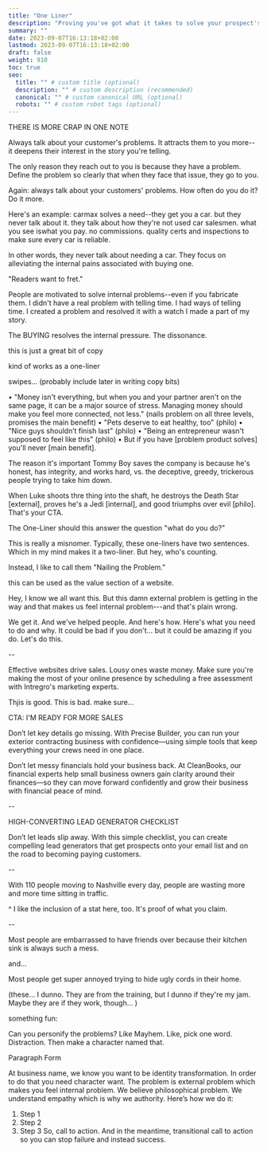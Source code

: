 ```yaml
---
title: "One Liner"
description: "Proving you've got what it takes to solve your prospect's problem."
summary: ""
date: 2023-09-07T16:13:18+02:00
lastmod: 2023-09-07T16:13:18+02:00
draft: false
weight: 910
toc: true
seo:
  title: "" # custom title (optional)
  description: "" # custom description (recommended)
  canonical: "" # custom canonical URL (optional)
  robots: "" # custom robot tags (optional)
---
```

THERE IS MORE CRAP IN ONE NOTE

Always talk about your customer's problems. It attracts them to you more--it deepens their interest in the story you're telling.

The only reason they reach out to you is because they have a problem. Define the problem so clearly that when they face that issue, they go to you.

Again: always talk about your customers' problems. How often do you do it? Do it more.

Here's an example: carmax solves a need--they get you a car. but they never talk about it. they talk about how they're not used car salesmen. what you see iswhat you pay. no commissions. quality certs and inspections to make sure every car is reliable.

In other words, they never talk about needing a car. They focus on alleviating the internal pains associated with buying one.

"Readers want to fret."

People are motivated to solve internal problems--even if you fabricate them. I didn't have a real problem with telling time. I had ways of telling time. I created a problem and resolved it with a watch I made a part of my story.

The BUYING resolves the internal pressure. The dissonance.

this is just a great bit of copy

kind of works as a one-liner


swipes… (probably include later in writing copy bits)

  • "Money isn't everything, but when you and your partner aren't on the same page, it can be a major source of stress. Managing money should make you feel more connected, not less." (nails problem on all three levels, promises the main benefit)
  • "Pets deserve to eat healthy, too" (philo)
  • "Nice guys shouldn’t finish last" (philo)
  • "Being an entrepreneur wasn't supposed to feel like this" (philo)
  • But if you have [problem product solves] you'll never [main benefit].

The reason it's important Tommy Boy saves the company is because he's honest, has integrity, and works hard, vs. the deceptive, greedy, trickerous people trying to take him down.

When Luke shoots thre thing into the shaft, he destroys the Death Star [external], proves he's a Jedi [internal], and good triumphs over evil [philo]. That's your CTA.

The One-Liner should this answer the question "what do you do?"

This is really a misnomer. Typically, these one-liners have two sentences. Which in my mind makes it a two-liner. But hey, who's counting.

Instead, I like to call them "Nailing the Problem."

this can be used as the value section of a website.

Hey, I know we all want this. But this damn external problem is getting in the way and that makes us feel internal problem---and that's plain wrong.

We get it. And we've helped people. And here's how. Here's what you need to do and why. It could be bad if you don't… but it could be amazing if you do. Let's do this.

--

Effective websites drive sales. Lousy ones waste money. Make sure you're making the most of your online presence by scheduling a free assessment with Intregro's marketing experts.

Thjis is good. This is bad. make sure…

CTA: I'M READY FOR MORE SALES


Don’t let key details go missing. With Precise Builder, you can run your exterior contracting business with confidence—using simple tools that keep everything your crews need in one place.

Don’t let messy financials hold your business back. At CleanBooks, our financial experts help small business owners gain clarity around their finances—so they can move forward confidently and grow their business with financial peace of mind.

--

HIGH-CONVERTING LEAD GENERATOR CHECKLIST

Don’t let leads slip away. With this simple checklist, you can create compelling lead generators that get prospects onto your email list and on the road to becoming paying customers.

--

With 110 people moving to Nashville every day, people are wasting more and more time sitting in traffic.

^ I like the inclusion of a stat here, too. It's proof of what you claim.

--

Most people are embarrassed to have friends over because their kitchen sink is always such a mess.

and…

Most people get super annoyed trying to hide ugly cords in their home.

(these… I dunno. They are from the training, but I dunno if they're my jam. Maybe they are if they work, though… )


something fun:

Can you personify the problems? Like Mayhem. Like, pick one word. Distraction. Then make a character named that.

Paragraph Form

At business name, we know you want to be identity transformation.  In order to do that you need character want. The problem is external problem which makes you feel internal problem. We believe philosophical problem. We understand empathy which is why we authority.
Here’s how we do it:
  1. Step 1
  2. Step 2
  3. Step 3
So, call to action. And in the meantime, transitional call to action so you can stop failure and instead success.
